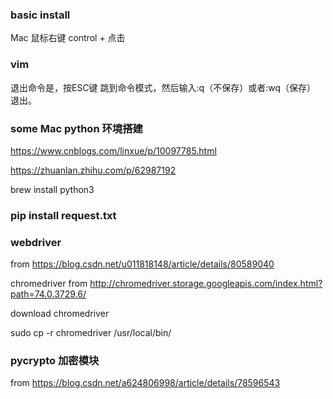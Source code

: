 ### basic install


Mac 鼠标右键  control + 点击

### vim

退出命令是，按ESC键 跳到命令模式，然后输入:q（不保存）或者:wq（保存） 退出。

### some Mac python 环境搭建

https://www.cnblogs.com/linxue/p/10097785.html

https://zhuanlan.zhihu.com/p/62987192

brew install python3

### pip install request.txt


### webdriver

from https://blog.csdn.net/u011818148/article/details/80589040

chromedriver from http://chromedriver.storage.googleapis.com/index.html?path=74.0.3729.6/

download chromedriver

sudo cp -r  chromedriver /usr/local/bin/


### pycrypto 加密模块

from https://blog.csdn.net/a624806998/article/details/78596543



